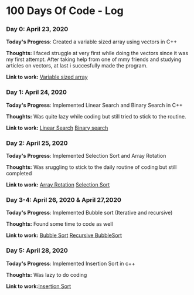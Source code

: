 # 100 Days Of Code - Log

### Day 0: April 23, 2020 

**Today's Progress**: Created a variable sized array using vectors in C++

**Thoughts:** I faced struggle at very first while doing the vectors since it was my first attempt. After taking help from one of mmy friends and studying articles on vectors, at last i succesfully made the program.

**Link to work:** [Variable sized array](https://github.com/shuklashikhar515/CodePractice/blob/master/variable_sized_array.cpp)


### Day 1: April 24, 2020 

**Today's Progress**: Implemented Linear Search and Binary Search in C++

**Thoughts:** Was quite lazy while coding but still tried to stick to the routine.

**Link to work:** [Linear Search](https://github.com/shuklashikhar515/CodePractice/blob/master/linear_search)
[Binary search](https://github.com/shuklashikhar515/CodePractice/blob/master/binary_search)

### Day 2: April 25, 2020 

**Today's Progress**: Implemented Selection Sort and Array Rotation

**Thoughts:** Was sruggling to stick to the daily routine of coding but still completed

**Link to work:** [Array Rotation](https://github.com/shuklashikhar515/CodePractice/blob/master/array_rotation) 
[Selection Sort](https://github.com/shuklashikhar515/CodePractice/blob/master/selection_sort)

### Day 3-4: April 26, 2020 & April 27,2020 

**Today's Progress**: Implemented Bubble sort (Iterative and recursive)

**Thoughts:** Found some time to code as well

**Link to work:** [Bubble Sort](https://github.com/shuklashikhar515/CodePractice/blob/master/bubble_sort) [Recursive BubbleSort](https://github.com/shuklashikhar515/CodePractice/blob/master/recursive_bubble_sort)

### Day 5: April 28, 2020 

**Today's Progress**: Implemented Insertion Sort in c++

**Thoughts:** Was lazy to do coding

**Link to work:**[Insertion Sort](https://github.com/shuklashikhar515/CodePractice/blob/master/insertion_sort)



